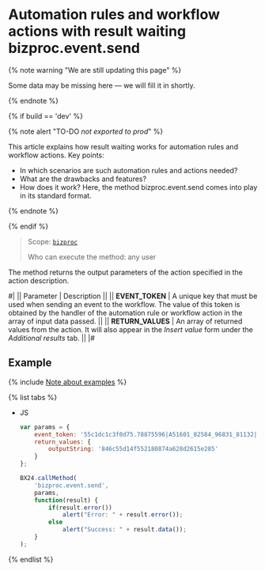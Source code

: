 # Automation rules and workflow actions with result waiting bizproc.event.send

{% note warning "We are still updating this page" %}

Some data may be missing here — we will fill it in shortly.

{% endnote %}

{% if build == 'dev' %}

{% note alert "TO-DO _not exported to prod_" %}

This article explains how result waiting works for automation rules and workflow actions. Key points:

- In which scenarios are such automation rules and actions needed?
- What are the drawbacks and features?
- How does it work? Here, the method bizproc.event.send comes into play in its standard format.

{% endnote %}

{% endif %}

> Scope: [`bizproc`](../../scopes/permissions.md)
>
> Who can execute the method: any user

The method returns the output parameters of the action specified in the action description.

#|
|| Parameter     | Description  ||
|| **EVENT_TOKEN** | A unique key that must be used when sending an event to the workflow. The value of this token is obtained by the handler of the automation rule or workflow action in the array of input data passed.    ||
|| **RETURN_VALUES** | An array of returned values from the action. It will also appear in the _Insert value_ form under the _Additional results_ tab. ||
|#

## Example

{% include [Note about examples](../../../_includes/examples.md) %}

{% list tabs %}

- JS

    ```javascript
    var params = {
        event_token: '55c1dc1c3f0d75.78875596|A51601_82584_96831_81132|hsyUws1j4XiwqPqN45eH66CcQtEvpUIP.47dd5d888e8e549d2c984713e12a4268e6e87d0208ca1f093ba1075e77f92e90',
        return_values: {
            outputString: '846c55d14f552180874a628d2615e285'
        }
    };

    BX24.callMethod(
        'bizproc.event.send',
        params,
        function(result) {
            if(result.error())
                alert("Error: " + result.error());
            else
                alert("Success: " + result.data());
        }
    );
    ```

{% endlist %}